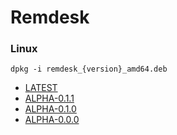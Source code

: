 # Remdesk

### Linux 

```shell script
dpkg -i remdesk_{version}_amd64.deb
```

- [LATEST](https://remdesk-desktop.s3.eu-west-3.amazonaws.com/linux/remdesk_0.1.1_amd64.deb)
- [ALPHA-0.1.1](https://remdesk-desktop.s3.eu-west-3.amazonaws.com/linux/remdesk_0.1.1_amd64.deb) 
- [ALPHA-0.1.0](https://remdesk-desktop.s3.eu-west-3.amazonaws.com/linux/remdesk_0.1.0_amd64.deb) 
- [ALPHA-0.0.0](https://remdesk-desktop.s3.eu-west-3.amazonaws.com/linux/remdesk_0.0.0_amd64.deb)
